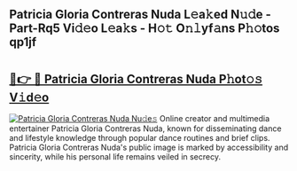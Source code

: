 ## Patricia Gloria Contreras Nuda L𝚎a𝚔ed N𝚞𝚍e - Part-Rq5 Vi𝚍𝚎o L𝚎a𝚔s - H𝚘𝚝 O𝚗𝚕yf𝚊ns P𝚑𝚘tos qp1jf

# <h2><a href="http://kf1ijy.oniu.top/?m=Patricia+Gloria+Contreras+Nuda">🔗👉 🔴 Patricia Gloria Contreras Nuda P𝚑ot𝚘𝚜 V𝚒d𝚎o</a></h2>

[![Patricia Gloria Contreras Nuda Nu𝚍e𝚜](https://i.imgur.com/0qMVB7G.gif)](http://kf1ijy.oniu.top/?m=Patricia+Gloria+Contreras+Nuda)
Online creator and multimedia entertainer Patricia Gloria Contreras Nuda, known for disseminating dance and lifestyle knowledge through popular dance routines and brief clips. Patricia Gloria Contreras Nuda's public image is marked by accessibility and sincerity, while his personal life remains veiled in secrecy.  
